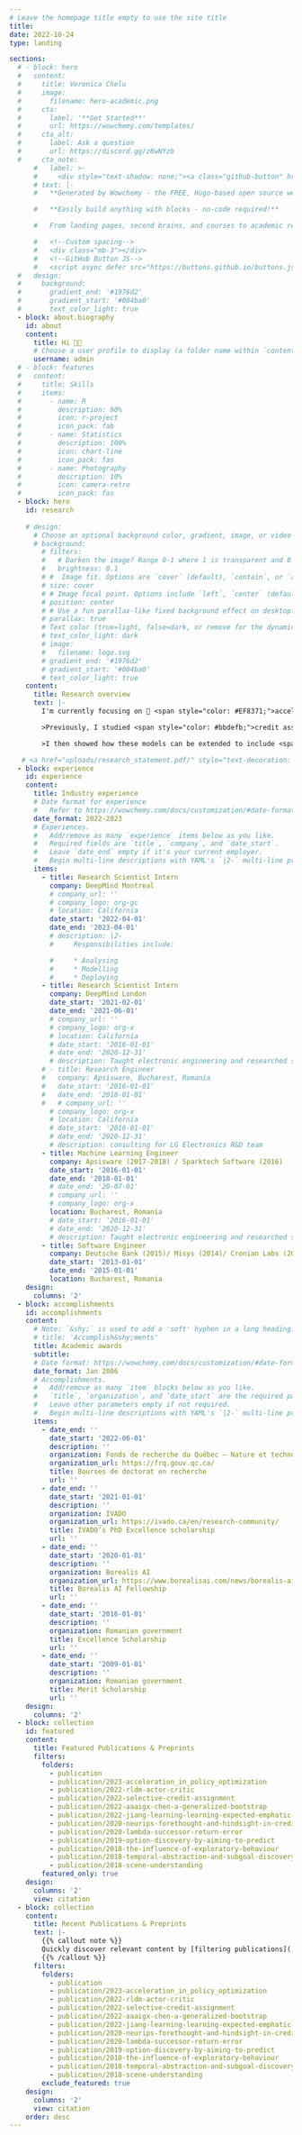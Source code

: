 ```yaml
---
# Leave the homepage title empty to use the site title
title:
date: 2022-10-24
type: landing

sections:
  # - block: hero
  #   content:
  #     title: Veronica Chelu
  #     image:
  #       filename: hero-academic.png
  #     cta:
  #       label: '**Get Started**'
  #       url: https://wowchemy.com/templates/
  #     cta_alt:
  #       label: Ask a question
  #       url: https://discord.gg/z8wNYzb
  #     cta_note:
      #   label: >-
      #     <div style="text-shadow: none;"><a class="github-button" href="https://github.com/wowchemy/wowchemy-hugo-themes" data-icon="octicon-star" data-size="large" data-show-count="true" aria-label="Star">Star Wowchemy Website Builder</a></div><div style="text-shadow: none;"><a class="github-button" href="https://github.com/wowchemy/starter-hugo-academic" data-icon="octicon-star" data-size="large" data-show-count="true" aria-label="Star">Star the Academic template</a></div>
      # text: |-
      #   **Generated by Wowchemy - the FREE, Hugo-based open source website builder trusted by 500,000+ sites.**

      #   **Easily build anything with blocks - no-code required!**

      #   From landing pages, second brains, and courses to academic resumés, conferences, and tech blogs.

      #   <!--Custom spacing-->
      #   <div class="mb-3"></div>
      #   <!--GitHub Button JS-->
      #   <script async defer src="https://buttons.github.io/buttons.js"></script>
  #   design:
  #     background:
  #       gradient_end: '#1976d2'
  #       gradient_start: '#004ba0'
  #       text_color_light: true
  - block: about.biography
    id: about
    content:
      title: Hi 🖖🏻
      # Choose a user profile to display (a folder name within `content/authors/`)
      username: admin
  # - block: features
  #   content:
  #     title: Skills
  #     items:
  #       - name: R
  #         description: 90%
  #         icon: r-project
  #         icon_pack: fab
  #       - name: Statistics
  #         description: 100%
  #         icon: chart-line
  #         icon_pack: fas
  #       - name: Photography
  #         description: 10%
  #         icon: camera-retro
  #         icon_pack: fas
  - block: hero
    id: research
    
    # design:
      # Choose an optional background color, gradient, image, or video
      # background:
        # filters:
        #   # Darken the image? Range 0-1 where 1 is transparent and 0 is opaque.
        #   brightness: 0.1
        # #  Image fit. Options are `cover` (default), `contain`, or `actual` size.
        # size: cover
        # # Image focal point. Options include `left`, `center` (default), or `right`.
        # position: center
        # # Use a fun parallax-like fixed background effect on desktop? true/false
        # parallax: true
        # Text color (true=light, false=dark, or remove for the dynamic theme color).
        # text_color_light: dark
        # image:
        #   filename: logo.svg
        # gradient_end: '#1976d2'
        # gradient_start: '#004ba0'
        # text_color_light: true
    content:
      title: Research overview
      text: |-
        I'm currently focusing on 🤖 <span style="color: #EF8371;">acceleration for policy optimization in RL</span> using <span style="color: #bbdefb;">adaptivity</span> and <span style="color: #bbdefb;">optimistic gradient predictions/perturbations</span>, and 🧠 <span style="color: #EF8371;">computational models</span> of <span style="color: #bbdefb;">psychedelic action</span>.

        >Previously, I studied <span style="color: #bbdefb;">credit assignment</span> in <span style="color: #bbdefb;">value-based agents</span>, focusing on questions related to how agents should <span style="color: #bbdefb;">model the environments</span> they interact with, whether that be in <span style="color: #bbdefb;">anticipation</span> using <span style="color: #bbdefb;">forethought</span>, or <span style="color: #bbdefb;">retrospectively</span> using <span style="color: #bbdefb;">hindsight</span> models and <span style="color: #bbdefb;">backward looking mechanisms for adaptivity</span>. 

        >I then showed how these models can be extended to include <span style="color: #bbdefb;">selectivity</span> via simple contextual <span style="color: #bbdefb;">attention-based mechanisms</span> and learn those from experience.

   # <a href="uploads/research_statement.pdf/" style="text-decoration: none">Research statement <i class="fas fa-file-lines"></i></a>
  - block: experience
    id: experience
    content:
      title: Industry experience
      # Date format for experience
      #   Refer to https://wowchemy.com/docs/customization/#date-format
      date_format: 2022-2023
      # Experiences.
      #   Add/remove as many `experience` items below as you like.
      #   Required fields are `title`, `company`, and `date_start`.
      #   Leave `date_end` empty if it's your current employer.
      #   Begin multi-line descriptions with YAML's `|2-` multi-line prefix.
      items:
        - title: Research Scientist Intern 
          company: DeepMind Montreal
          # company_url: ''
          # company_logo: org-gc
          # location: California
          date_start: '2022-04-01'
          date_end: '2023-04-01'
          # description: |2-
          #     Responsibilities include:

          #     * Analysing
          #     * Modelling
          #     * Deploying
        - title: Research Scientist Intern
          company: DeepMind London
          date_start: '2021-02-01'
          date_end: '2021-06-01'
          # company_url: ''
          # company_logo: org-x
          # location: California
          # date_start: '2016-01-01'
          # date_end: '2020-12-31'
          # description: Taught electronic engineering and researched semiconductor physics.
        # - title: Research Engineer
        #   company: Apsisware, Bucharest, Romania
        #   date_start: '2016-01-01'
        #   date_end: '2018-01-01'
        #   # company_url: ''
          # company_logo: org-x
          # location: California
          # date_start: '2016-01-01'
          # date_end: '2020-12-31'
          # description: consulting for LG Electronics R&D team
        - title: Machine Learning Engineer
          company: Apsisware (2017-2018) / Sparktech Software (2016)
          date_start: '2016-01-01'
          date_end: '2018-01-01'
          # date_end: '20-07-01'
          # company_url: ''
          # company_logo: org-x
          location: Bucharest, Romania
          # date_start: '2016-01-01'
          # date_end: '2020-12-31'
          # description: Taught electronic engineering and researched semiconductor physics.
        - title: Software Engineer
          company: Deutsche Bank (2015)/ Misys (2014)/ Cronian Labs (2013)
          date_start: '2013-01-01'
          date_end: '2015-01-01'
          location: Bucharest, Romania
    design:
      columns: '2'
  - block: accomplishments
    id: accomplishments
    content:
      # Note: `&shy;` is used to add a 'soft' hyphen in a long heading.
      # title: 'Accomplish&shy;ments'
      title: Academic awards
      subtitle:
      # Date format: https://wowchemy.com/docs/customization/#date-format
      date_format: Jan 2006
      # Accomplishments.
      #   Add/remove as many `item` blocks below as you like.
      #   `title`, `organization`, and `date_start` are the required parameters.
      #   Leave other parameters empty if not required.
      #   Begin multi-line descriptions with YAML's `|2-` multi-line prefix.
      items:
        - date_end: ''
          date_start: '2022-06-01'
          description: ''
          organization: Fonds de recherche du Québec – Nature et technologies (FRQNT)
          organization_url: https://frq.gouv.qc.ca/
          title: Bourses de doctorat en recherche
          url: ''
        - date_end: ''
          date_start: '2021-01-01'
          description: ''
          organization: IVADO
          organization_url: https://ivado.ca/en/research-community/
          title: IVADO’s PhD Excellence scholarship
          url: ''
        - date_end: ''
          date_start: '2020-01-01'
          description: ''
          organization: Borealis AI
          organization_url: https://www.borealisai.com/news/borealis-ai-2020-2021-fellowships-supporting-canadas-ai-research-ecosystem/
          title: Borealis AI Fellowship
          url: ''
        - date_end: ''
          date_start: '2016-01-01'
          description: ''
          organization: Romanian government
          title: Excellence Scholarship
          url: ''
        - date_end: ''
          date_start: '2009-01-01'
          description: ''
          organization: Romanian government
          title: Merit Scholarship
          url: ''
    design:
      columns: '2'
  - block: collection
    id: featured
    content:
      title: Featured Publications & Preprints
      filters:
        folders:
          - publication
          - publication/2023-acceleration_in_policy_optimization
          - publication/2022-rldm-actor-critic
          - publication/2022-selective-credit-assignment
          - publication/2022-aaaigx-chen-a-generalized-bootstrap
          - publication/2022-jiang-learning-learning-expected-emphatic-traces
          - publication/2020-neurips-forethought-and-hindsight-in-credit-assignment
          - publication/2020-lambda-successor-return-error
          - publication/2019-option-discovery-by-aiming-to-predict
          - publication/2018-the-influence-of-exploratory-behaviour
          - publication/2018-temporal-abstraction-and-subgoal-discovery
          - publication/2018-scene-understanding
        featured_only: true
    design:
      columns: '2'
      view: citation
  - block: collection
    content:
      title: Recent Publications & Preprints
      text: |-
        {{% callout note %}}
        Quickly discover relevant content by [filtering publications](./publication/).
        {{% /callout %}}
      filters:
        folders:
          - publication
          - publication/2023-acceleration_in_policy_optimization
          - publication/2022-rldm-actor-critic
          - publication/2022-selective-credit-assignment
          - publication/2022-aaaigx-chen-a-generalized-bootstrap
          - publication/2022-jiang-learning-learning-expected-emphatic-traces
          - publication/2020-neurips-forethought-and-hindsight-in-credit-assignment
          - publication/2020-lambda-successor-return-error
          - publication/2019-option-discovery-by-aiming-to-predict
          - publication/2018-the-influence-of-exploratory-behaviour
          - publication/2018-temporal-abstraction-and-subgoal-discovery
          - publication/2018-scene-understanding
        exclude_featured: true
    design:
      columns: '2'
      view: citation
    order: desc
---
```


